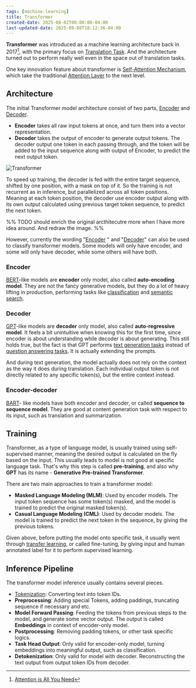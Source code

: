 ```yaml
---
tags: [machine-learning]
title: Transformer
created-date: 2025-08-02T00:00:00-04:00
last-updated-date: 2025-09-08T18:12:36-04:00
---
```


**Transformer** was introduced as a machine learning architecture back in 2017[^1], with the primary focus on [Translation Task](note/by/developer/natural_language_processing.md#Language%20Tasks). And the architecture turned out to perform really well even in the space out of translation tasks.

One key innovation feature about transformer is [Self-Attention Mechanism](note/by/developer/drafts/self_attention_mechanism.md), which take the traditional [Attention Layer](note/by/developer/recurrent_neural_network.md#Attention%20Layer) to the next level.

## Architecture

The initial Transformer model architecture consist of two parts, [Encoder](#Encoder) and [Decoder](#Decoder).

- **Encoder** takes all raw input tokens at once, and turn them into a vector representation.
- **Decoder** takes the output of encoder to generate output tokens. The decoder output one token in each passing through, and the token will be added to the input sequence along with output of Encoder, to predict the next output token.

![Transformer](https://huggingface.co/datasets/huggingface-course/documentation-images/resolve/main/en/chapter1/transformers-dark.svg)

To speed up training, the decoder is fed with the entire target sequence, shifted by one position, with a mask on top of it. So the training is not recurrent as in inference, but parallelized across all token positions. Meaning at each token position, the decoder use encoder output along with its own output calculated using previous target token sequence, to predict the next token.

%% TODO should enrich the original arcthitecutre more when I have more idea around. And redraw the image. %%

However, currently the wording "[Encoder](#Encoder) " and "[Decoder](#Decoder)" can also be used to classify transformer models. Some models will only have encoder, and some will only have decoder, while some others will have both.

### Encoder

[BERT](Note/by/developer/bert.md)-like models are **encoder** only model, also called **auto-encoding model**. They are not the fancy generative models, but they do a lot of heavy lifting in production, performing tasks like [classification](note/by/developer/natural_language_processing.md#Language%20Tasks) and [semantic search](note/by/developer/natural_language_processing.md#Language%20Tasks).

### Decoder

[GPT](note/by/developer/gpt.md)-like models are **decoder** only model, also called **auto-regressive model**. It feels a bit unintuitive when knowing this for the first time, since encoder is about understanding while decoder is about generating. This still holds true, but the fact is that GPT performs [text generation tasks](note/by/developer/natural_language_processing.md#Language%20Tasks) instead of [question answering tasks](note/by/developer/natural_language_processing.md#Language%20Tasks). It is actually extending the prompts.

And during text generation, the model actually does not rely on the context as the way it does during translation. Each individual output token is not directly related to any specific token(s), but the entire context instead.

### Encoder-decoder

[BART](note/by/developer/bart.md)- like models have both encoder and decoder, or called **sequence to sequence model**. They are good at content generation task with respect to its input, such as translation and summarization.

## Training

Transformer, as a type of language model, is usually trained using self-supervised manner, meaning the desired output is calculated on the fly based on the input. This usually leads to model is not good at specific language task. That's why this step is called **pre-training**, and also why **GPT** has its name - **Generative Pre-trained Transformer**.

There are two main approaches to train a transformer model:

- **Masked Language Modeling (MLM)**: Used by encoder models. The input token sequence has some token(s) masked, and the model is trained to predict the original masked token(s).
- **Casual Language Modeling (CML)**: Used by decoder models. The model is trained to predict the next token in the sequence, by giving the previous tokens.

Given above, before putting the model onto specific task, it usually went through [transfer learning](note/by/developer/transfer_learning.md), or called fine-tuning, by giving input and human annotated label for it to perform supervised learning.

## Inference Pipeline

The transformer model inference usually contains several pieces.

- [Tokenization](note/by/developer/tokenization.md): Converting text into token IDs.
- **Preprocessing**: Adding special Tokens, adding paddings, truncating sequence if necessary and etc.
- **Model Forward Passing**: Feeding the tokens from previous steps to the model, and generate some vector output. The output is called **Embeddings** in context of encoder-only model.
- **Postprocessing**: Removing padding tokens, or other task specific logics.
- **Task Head Output**: Only valid for encoder-only model, turning embeddings into meaningful output, such as classification.
- **Detokenization**: Only valid for model with decoder. Reconstructing the text output from output token IDs from decoder.

[^1]: [Attention is All You Need](https://arxiv.org/abs/1706.03762)
